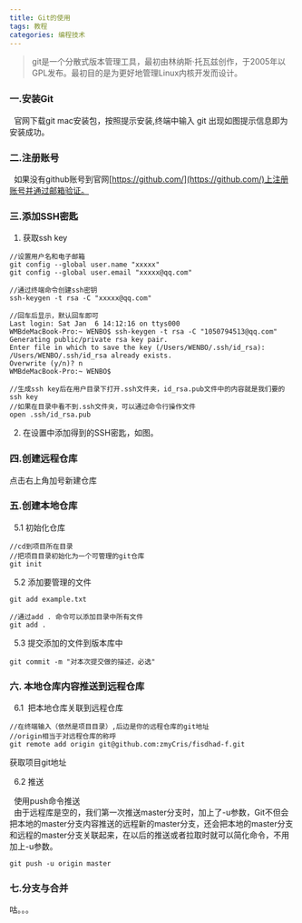```yaml
---
title: Git的使用
tags: 教程
categories: 编程技术
---
```

> git是一个分散式版本管理工具，最初由林纳斯·托瓦兹创作，于2005年以GPL发布。最初目的是为更好地管理Linux内核开发而设计。
<!--more-->
### 一.安装Git
  官网下载git mac安装包，按照提示安装,终端中输入 git 出现如图提示信息即为安装成功。
### 二.注册账号
  如果没有github账号到官网[https://github.com/](https://github.com/)上注册账号并通过邮箱验证。
### 三.添加SSH密匙
1. 获取ssh key

```
//设置用户名和电子邮箱
git config --global user.name "xxxxx"
git config --global user.email "xxxxx@qq.com"

//通过终端命令创建ssh密钥
ssh-keygen -t rsa -C "xxxxx@qq.com"

//回车后显示，默认回车即可
Last login: Sat Jan  6 14:12:16 on ttys000
WMBdeMacBook-Pro:~ WENBO$ ssh-keygen -t rsa -C "1050794513@qq.com"
Generating public/private rsa key pair.
Enter file in which to save the key (/Users/WENBO/.ssh/id_rsa): 
/Users/WENBO/.ssh/id_rsa already exists.
Overwrite (y/n)? n
WMBdeMacBook-Pro:~ WENBO$ 

//生成ssh key后在用户目录下打开.ssh文件夹，id_rsa.pub文件中的内容就是我们要的ssh key
//如果在目录中看不到.ssh文件夹，可以通过命令行操作文件
open .ssh/id_rsa.pub 
```
2. 在设置中添加得到的SSH密匙，如图。


### 四.创建远程仓库

点击右上角加号新建仓库

### 五.创建本地仓库

  5.1 初始化仓库

~~~
//cd到项目所在目录
//把项目目录初始化为一个可管理的git仓库
git init
~~~

  5.2 添加要管理的文件

~~~
git add example.txt

//通过add . 命令可以添加目录中所有文件
git add .
~~~

  5.3 提交添加的文件到版本库中

~~~
git commit -m "对本次提交做的描述，必选"
~~~

### 六. 本地仓库内容推送到远程仓库

  6.1  ​​把本地仓库关联到远程仓库

~~~
//在终端输入（依然是项目目录）,后边是你的远程仓库的git地址
//origin相当于对远程仓库的称呼
git remote add origin git@github.com:zmyCris/fisdhad-f.git
~~~

获取项目git地址

  6.2 推送

  使用push命令推送  
  由于远程库是空的，我们第一次推送master分支时，加上了-u参数，Git不但会把本地的master分支内容推送的远程新的master分支，还会把本地的master分支和远程的master分支关联起来，在以后的推送或者拉取时就可以简化命令，不用加上-u参数。

~~~
git push -u origin master
~~~

### 七.分支与合并

咕。。。